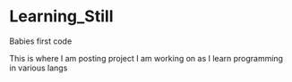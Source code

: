 # Learning_Still
Babies first code

This is where I am posting project I am working on as I learn programming in various langs
